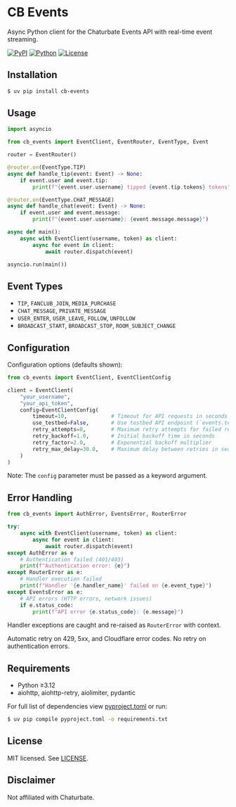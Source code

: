 # CB Events

Async Python client for the Chaturbate Events API with real-time event streaming.

[![PyPI](https://img.shields.io/pypi/v/cb-events)](https://pypi.org/project/cb-events/)
[![Python](https://img.shields.io/pypi/pyversions/cb-events)](https://pypi.org/project/cb-events/)
[![License](https://img.shields.io/github/license/MountainGod2/cb-events)](./LICENSE)

## Installation

```bash
$ uv pip install cb-events
```

## Usage
```python
import asyncio

from cb_events import EventClient, EventRouter, EventType, Event

router = EventRouter()

@router.on(EventType.TIP)
async def handle_tip(event: Event) -> None:
    if event.user and event.tip:
        print(f"{event.user.username} tipped {event.tip.tokens} tokens")

@router.on(EventType.CHAT_MESSAGE)
async def handle_chat(event: Event) -> None:
    if event.user and event.message:
        print(f"{event.user.username}: {event.message.message}")

async def main():
    async with EventClient(username, token) as client:
        async for event in client:
            await router.dispatch(event)

asyncio.run(main())
```

## Event Types

- `TIP`, `FANCLUB_JOIN`, `MEDIA_PURCHASE`
- `CHAT_MESSAGE`, `PRIVATE_MESSAGE`
- `USER_ENTER`, `USER_LEAVE`, `FOLLOW`, `UNFOLLOW`
- `BROADCAST_START`, `BROADCAST_STOP`, `ROOM_SUBJECT_CHANGE`

## Configuration

Configuration options (defaults shown):

```python
from cb_events import EventClient, EventClientConfig

client = EventClient(
    "your_username",
    "your_api_token",
    config=EventClientConfig(
        timeout=10,              # Timeout for API requests in seconds
        use_testbed=False,       # Use testbed API endpoint (`events.testbed.cb.dev`)
        retry_attempts=8,        # Maximum retry attempts for failed requests
        retry_backoff=1.0,       # Initial backoff time in seconds
        retry_factor=2.0,        # Exponential backoff multiplier
        retry_max_delay=30.0,    # Maximum delay between retries in seconds
    )
)
```

Note: The `config` parameter must be passed as a keyword argument.

## Error Handling

```python
from cb_events import AuthError, EventsError, RouterError

try:
    async with EventClient(username, token) as client:
        async for event in client:
            await router.dispatch(event)
except AuthError as e
    # Authentication failed (401/403)
    print(f"Authentication error: {e}")
except RouterError as e:
    # Handler execution failed
    print(f"Handler '{e.handler_name}' failed on {e.event_type}")
except EventsError as e:
    # API errors (HTTP errors, network issues)
    if e.status_code:
        print(f"API error {e.status_code}: {e.message}")
```

Handler exceptions are caught and re-raised as `RouterError` with context.

Automatic retry on 429, 5xx, and Cloudflare error codes. No retry on authentication errors.

## Requirements

- Python ≥3.12
- aiohttp, aiohttp-retry, aiolimiter, pydantic

For full list of dependencies view [pyproject.toml](./pyproject.toml#L41) or run:

```bash
$ uv pip compile pyproject.toml -o requirements.txt
```

## License

MIT licensed. See [LICENSE](./LICENSE).

## Disclaimer

Not affiliated with Chaturbate.
